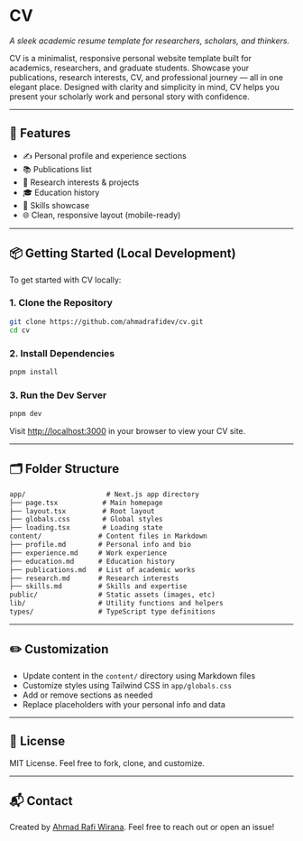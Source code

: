# CV

*A sleek academic resume template for researchers, scholars, and thinkers.*

CV is a minimalist, responsive personal website template built for academics, researchers, and graduate students. Showcase your publications, research interests, CV, and professional journey — all in one elegant place. Designed with clarity and simplicity in mind, CV helps you present your scholarly work and personal story with confidence.

---

## 🚀 Features

- ✍️ Personal profile and experience sections
- 📚 Publications list
- 🧠 Research interests & projects
- 🎓 Education history
- 💼 Skills showcase
- 🌐 Clean, responsive layout (mobile-ready)

---

## 📦 Getting Started (Local Development)

To get started with CV locally:

### 1. Clone the Repository

```bash
git clone https://github.com/ahmadrafidev/cv.git
cd cv
```

### 2. Install Dependencies

```bash
pnpm install
```

### 3. Run the Dev Server

```bash
pnpm dev
```

Visit [http://localhost:3000](http://localhost:3000) in your browser to view your CV site.

---

## 🗂 Folder Structure

```txt
app/                    # Next.js app directory
├── page.tsx           # Main homepage
├── layout.tsx         # Root layout
├── globals.css        # Global styles
├── loading.tsx        # Loading state
content/              # Content files in Markdown
├── profile.md        # Personal info and bio
├── experience.md     # Work experience
├── education.md      # Education history
├── publications.md   # List of academic works
├── research.md       # Research interests
├── skills.md         # Skills and expertise
public/               # Static assets (images, etc)
lib/                  # Utility functions and helpers
types/                # TypeScript type definitions
```

---

## ✏️ Customization

- Update content in the `content/` directory using Markdown files
- Customize styles using Tailwind CSS in `app/globals.css`
- Add or remove sections as needed
- Replace placeholders with your personal info and data

---

## 📄 License

MIT License. Feel free to fork, clone, and customize.

---

## 📬 Contact

Created by [Ahmad Rafi Wirana](https://www.rafiwirana.co/). Feel free to reach out or open an issue!
